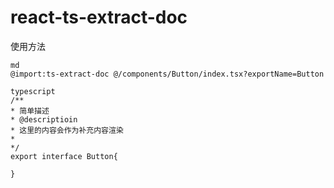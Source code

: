 # react-ts-extract-doc

使用方法

```
md
@import:ts-extract-doc @/components/Button/index.tsx?exportName=Button
```


```
typescript
/**
* 简单描述
* @descriptioin
* 这里的内容会作为补充内容渲染
*
*/
export interface Button{

}
```

